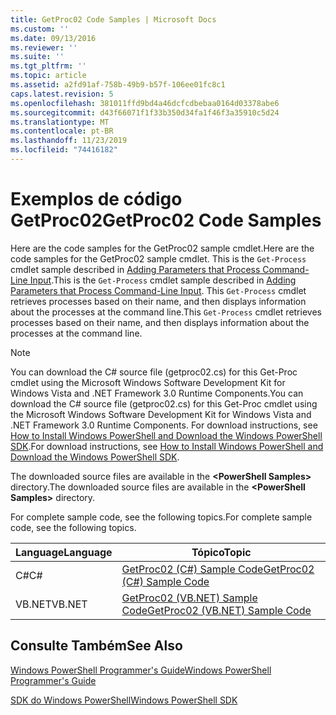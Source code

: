 ```yaml
---
title: GetProc02 Code Samples | Microsoft Docs
ms.custom: ''
ms.date: 09/13/2016
ms.reviewer: ''
ms.suite: ''
ms.tgt_pltfrm: ''
ms.topic: article
ms.assetid: a2fd91af-758b-49b9-b57f-106ee01fc8c1
caps.latest.revision: 5
ms.openlocfilehash: 381011ffd9bd4a46dcfcdbebaa0164d03378abe6
ms.sourcegitcommit: d43f66071f1f33b350d34fa1f46f3a35910c5d24
ms.translationtype: MT
ms.contentlocale: pt-BR
ms.lasthandoff: 11/23/2019
ms.locfileid: "74416182"
---
```

# <a name="getproc02-code-samples"></a><span data-ttu-id="9b9fe-102">Exemplos de código GetProc02</span><span class="sxs-lookup"><span data-stu-id="9b9fe-102">GetProc02 Code Samples</span></span>

<span data-ttu-id="9b9fe-103">Here are the code samples for the GetProc02 sample cmdlet.</span><span class="sxs-lookup"><span data-stu-id="9b9fe-103">Here are the code samples for the GetProc02 sample cmdlet.</span></span> <span data-ttu-id="9b9fe-104">This is the `Get-Process` cmdlet sample described in [Adding Parameters that Process Command-Line Input](../cmdlet/adding-parameters-that-process-command-line-input.md).</span><span class="sxs-lookup"><span data-stu-id="9b9fe-104">This is the `Get-Process` cmdlet sample described in [Adding Parameters that Process Command-Line Input](../cmdlet/adding-parameters-that-process-command-line-input.md).</span></span> <span data-ttu-id="9b9fe-105">This `Get-Process` cmdlet retrieves processes based on their name, and then displays information about the processes at the command line.</span><span class="sxs-lookup"><span data-stu-id="9b9fe-105">This `Get-Process` cmdlet retrieves processes based on their name, and then displays information about the processes at the command line.</span></span>

> [!NOTE]
> <span data-ttu-id="9b9fe-106">You can download the C# source file (getproc02.cs) for this Get-Proc cmdlet using the Microsoft Windows Software Development Kit for Windows Vista and .NET Framework 3.0 Runtime Components.</span><span class="sxs-lookup"><span data-stu-id="9b9fe-106">You can download the C# source file (getproc02.cs) for this Get-Proc cmdlet using the Microsoft Windows Software Development Kit for Windows Vista and .NET Framework 3.0 Runtime Components.</span></span> <span data-ttu-id="9b9fe-107">For download instructions, see [How to Install Windows PowerShell and Download the Windows PowerShell SDK](/powershell/scripting/developer/installing-the-windows-powershell-sdk).</span><span class="sxs-lookup"><span data-stu-id="9b9fe-107">For download instructions, see [How to Install Windows PowerShell and Download the Windows PowerShell SDK](/powershell/scripting/developer/installing-the-windows-powershell-sdk).</span></span>
>
> <span data-ttu-id="9b9fe-108">The downloaded source files are available in the **\<PowerShell Samples>** directory.</span><span class="sxs-lookup"><span data-stu-id="9b9fe-108">The downloaded source files are available in the **\<PowerShell Samples>** directory.</span></span>

<span data-ttu-id="9b9fe-109">For complete sample code, see the following topics.</span><span class="sxs-lookup"><span data-stu-id="9b9fe-109">For complete sample code, see the following topics.</span></span>

|<span data-ttu-id="9b9fe-110">Language</span><span class="sxs-lookup"><span data-stu-id="9b9fe-110">Language</span></span>|<span data-ttu-id="9b9fe-111">Tópico</span><span class="sxs-lookup"><span data-stu-id="9b9fe-111">Topic</span></span>|
|--------------|-----------|
|<span data-ttu-id="9b9fe-112">C#</span><span class="sxs-lookup"><span data-stu-id="9b9fe-112">C#</span></span>|[<span data-ttu-id="9b9fe-113">GetProc02 (C#) Sample Code</span><span class="sxs-lookup"><span data-stu-id="9b9fe-113">GetProc02 (C#) Sample Code</span></span>](./getproc02-csharp-sample-code.md)|
|<span data-ttu-id="9b9fe-114">VB.NET</span><span class="sxs-lookup"><span data-stu-id="9b9fe-114">VB.NET</span></span>|[<span data-ttu-id="9b9fe-115">GetProc02 (VB.NET) Sample Code</span><span class="sxs-lookup"><span data-stu-id="9b9fe-115">GetProc02 (VB.NET) Sample Code</span></span>](./getproc02-vb-net-sample-code.md)|

## <a name="see-also"></a><span data-ttu-id="9b9fe-116">Consulte Também</span><span class="sxs-lookup"><span data-stu-id="9b9fe-116">See Also</span></span>

[<span data-ttu-id="9b9fe-117">Windows PowerShell Programmer's Guide</span><span class="sxs-lookup"><span data-stu-id="9b9fe-117">Windows PowerShell Programmer's Guide</span></span>](./windows-powershell-programmer-s-guide.md)

[<span data-ttu-id="9b9fe-118">SDK do Windows PowerShell</span><span class="sxs-lookup"><span data-stu-id="9b9fe-118">Windows PowerShell SDK</span></span>](../windows-powershell-reference.md)
